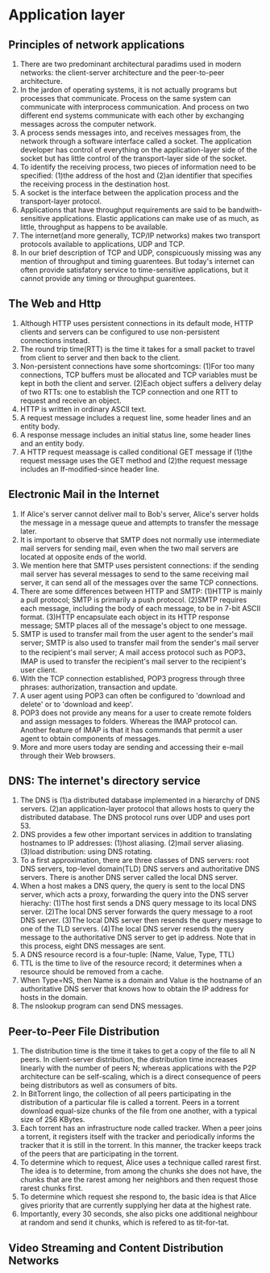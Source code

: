 # Application layer

## Principles of network applications

1. There are two predominant architectural paradims used in modern networks: the client-server architecture and the peer-to-peer architecture.
2. In the jardon of operating systems, it is not actually programs but processes that communicate. Process on the same system can communicate with interprocess communication. And process on two different end systems communicate with each other by exchanging messages across the computer network.
3. A process sends messages into, and receives messages from, the network through a software interface called a socket. The application developer has control of everything on the application-layer side of the socket but has little control of the transport-layer side of the socket.
4. To identify the receiving process, two pieces of information need to be specified: (1)the address of the host and (2)an identifier that specifies the receiving process in the destination host.
5. A socket is the interface between the application process and the transport-layer protocol.
6. Applications that have throughput requirements are said to be bandwith-sensitive applications. Elastic applications can make use of as much, as little, throughput as happens to be available.
7. The internet(and more generally, TCP/IP networks) makes two transport protocols available to applications, UDP and TCP.
8. In our brief description of TCP and UDP, conspicuously missing was any mention of throughput and timing guarentees. But today's internet can often provide satisfatory service to time-sensitive applications, but it cannot provide any timing or throughput guarentees.

## The Web and Http

1. Although HTTP uses persistent connections in its default mode, HTTP clients and servers can be configured to use non-persistent connections instead.
2. The round trip time(RTT) is the time it takes for a small packet to travel from client to server and then back to the client.
3. Non-persistent connections have some shortcomings: (1)For too many connections, TCP buffers must be allocated and TCP variables must be kept in both the client and server. (2)Each object suffers a delivery delay of two RTTs: one to establish the TCP connection and one RTT to request and receive an object.
4. HTTP is written in ordinary ASCII text.
5. A request message includes a request line, some header lines and an entity body.
6. A response message includes an initial status line, some header lines and an entity body.
7. A HTTP request meassage is called conditional GET message if (1)the request message uses the GET method and (2)the request message includes an If-modified-since header line.

## Electronic Mail in the Internet

1. If Alice's server cannot deliver mail to Bob's server, Alice's server holds the message in a message queue and attempts to transfer the message later.
2. It is important to observe that SMTP does not normally use intermediate mail servers for sending mail, even when the two mail servers are located at opposite ends of the world.
3. We mention here that SMTP uses persistent connections: if the sending mail server has several messages to send to the same receiving mail server, it can send all of the messages over the same TCP connections.
4. There are some differences between HTTP and SMTP: (1)HTTP is mainly a pull protocol; SMTP is primarily a push protocol. (2)SMTP requires each message, including the body of each message, to be in 7-bit ASCII format. (3)HTTP encapsulate each object in its HTTP response message; SMTP places all of the message's object to one message.
5. SMTP is used to transfer mail from the user agent to the sender's mail server; SMTP is also used to transfer mail from the sender's mail server to the recipient's mail server; A mail access protocol such as POP3、IMAP is used to transfer the recipient's mail server to the recipient's user client.
6. With the TCP connection established, POP3 progress through three phrases: authorization, transaction and update.
7. A user agent using POP3 can often be configured to 'download and delete' or to 'download and keep'.
8. POP3 does not provide any means for a user to create remote folders and assign messages to folders. Whereas the IMAP protocol can. Another feature of IMAP is that it has commands that permit a user agent to obtain components of messages.
9. More and more users today are sending and accessing their e-mail through their Web browsers.

## DNS: The internet's directory service

1. The DNS is (1)a distributed database implemented in a hierarchy of DNS servers. (2)an application-layer protocol that allows hosts to query the distributed database. The DNS protocol runs over UDP and uses port 53.
2. DNS provides a few other important services in addition to translating hostnames to IP addresses: (1)host aliasing. (2)mail server aliasing. (3)load distribution: using DNS rotating.
3. To a first approximation, there are three classes of DNS servers: root DNS servers, top-level domain(TLD) DNS servers and authoritative DNS servers. There is another DNS server called the local DNS server.
4. When a host makes a DNS query, the query is sent to the local DNS server, which acts a proxy, forwarding the query into the DNS server hierachy: (1)The host first sends a DNS query message to its local DNS server. (2)The local DNS server forwards the query message to a root DNS server. (3)The local DNS server then resends the query message to one of the TLD servers. (4)The local DNS server resends the query message to the authoritative DNS server to get ip address. Note that in this process, eight DNS messages are sent.
5. A DNS resource record is a four-tuple: (Name, Value, Type, TTL)
6. TTL is the time to live of the resource record; it determines when a resource should be removed from a cache.
7. When Type=NS, then Name is a domain and Value is the hostname of an authoritative DNS server that knows how to obtain the IP address for hosts in the domain.
8. The nslookup program can send DNS messages.

## Peer-to-Peer File Distribution

1. The distribution time is the time it takes to get a copy of the file to all N peers. In client-server distribution, the distribution time increases linearly with the number of peers N; whereas applications with the P2P architecture can be self-scaling, which is a direct consequence of peers being distributors as well as consumers of bits.
2. In BitTorrent lingo, the collection of all peers participating in the distribution of a particular file is called a torrent. Peers in a torrent download equal-size chunks of the file from one another, with a typical size of 256 KBytes.
3. Each torrent has an infrastructure node called tracker. When a peer joins a torrent, it registers itself with the tracker and periodically informs the tracker that it is still in the torrent. In this manner, the tracker keeps track of the peers that are participating in the torrent.
4. To determine which to request, Alice uses a technique called rarest first. The idea is to determine, from among the chunks she does not have, the chunks that are the rarest among her neighbors and then request those rarest chunks first.
5. To determine which request she respond to, the basic idea is that Alice gives priority that are currently supplying her data at the highest rate.
6. Importantly, every 30 seconds, she also picks one additional neighbour at random and send it chunks, which is refered to as tit-for-tat.

## Video Streaming and Content Distribution Networks



